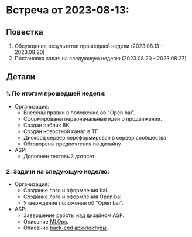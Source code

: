 # Встреча от 2023-08-13:
## Повестка
1. Обсуждение результатов прошедшей недели (2023.08.13 - 2023.08.20)
2. Постановка задач на следующую неделю (2023.08.20 - 2023.08.27)

## Детали
### 1. По итогам прошедшей недели:
 - Организация:
   - Внесены правки в положение об "Open bai".
   - Сформированы первоначальные идеи о продвижении.
   - Создан паблик ВК
   - Создан новостной канал в ТГ
   - Дискорд сервер переформирован в сервер сообщества
   - Обговорены предпочтения по дизайну
 - ASP:
   - Дополнен тестовый датасет.
### 2. Задачи на следующую неделю:
 - Организация:
   - Создание лого и оформления bai.
   - Создание лого и оформления Open bai.
   - Утверждение положения об "Open bai".
 - ASP:
   - Завершение работы над дизайном ASP.
   - Описание [MLOps](https://github.com/users/baicorporation/projects/2/views/3?pane=issue&itemId=32252502).
   - Описание [back-end архитектуры](https://github.com/baicorporation/ASP/issues/7).
